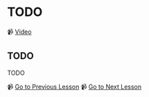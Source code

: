 # TODO

📹 [Video](TODO)

## TODO

TODO

📹 [Go to Previous Lesson](TODO)
📹 [Go to Next Lesson](TODO)
